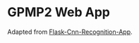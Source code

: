 # GPMP2 Web App

Adapted from [Flask-Cnn-Recognition-App](git@github.com:hugom1997/Flask-Cnn-Recognition-App.git).
